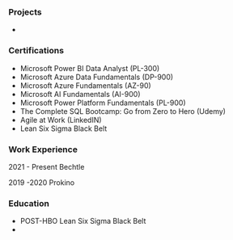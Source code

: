 ### Projects
- 

### Certifications
- Microsoft Power BI Data Analyst (PL-300)
- Microsoft Azure Data Fundamentals (DP-900)
- Microsoft Azure Fundamentals (AZ-90)
- Microsoft AI Fundamentals (AI-900)
- Microsoft Power Platform Fundamentals (PL-900)
- The Complete SQL Bootcamp: Go from Zero to Hero (Udemy)
- Agile at Work (LinkedIN)
- Lean Six Sigma Black Belt


### Work Experience
2021 - Present 
Bechtle

2019 -2020 
Prokino

### Education
- POST-HBO Lean Six Sigma Black Belt
- 
